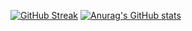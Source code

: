 [![GitHub Streak](https://streak-stats.demolab.com?user=javierdv7&theme=transparent&border_radius=10&short_numbers=true&date_format=j%20M%5B%20Y%5D&card_width=500&card_height=200)](https://git.io/streak-stats)
[![Anurag's GitHub stats](https://github-readme-stats.vercel.app/api?username=javierdv7)](https://github.com/anuraghazra/github-readme-stats)
